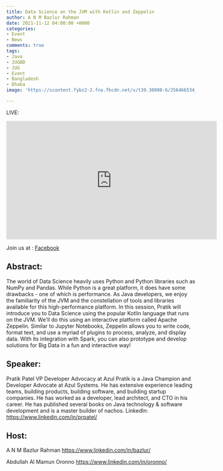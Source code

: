 ```yaml
---
title: Data Science on the JVM with Kotlin and Zeppelin
author: A N M Bazlur Rahman
date: 2021-11-12 04:00:00 +0000
categories:
- Event
- News
comments: true
tags:
- Java
- JUGBD
- JUG
- Event
- Bangladesh
- Dhaka
image: 'https://scontent.fybz2-2.fna.fbcdn.net/v/t39.30808-6/256466534_10224003051137878_2843149292866403985_n.jpg?_nc_cat=105&ccb=1-5&_nc_sid=340051&_nc_ohc=67B9Tqy73VMAX_SbzgZ&tn=iObZMFUsS4OL_XeK&_nc_ht=scontent.fybz2-2.fna&oh=ea554a9edba34d728a13c7d2d6d591aa&oe=61930962'

---
```

LIVE: 
<iframe width="560" height="315" src="https://www.youtube.com/embed/Ys7UXFUzeec" title="YouTube video player" frameborder="0" allow="accelerometer; autoplay; clipboard-write; encrypted-media; gyroscope; picture-in-picture" allowfullscreen></iframe>

Join us at : [Facebook](https://fb.me/e/4qZliR5dH)


## Abstract: 

The world of Data Science heavily uses Python and Python libraries such as NumPy and Pandas. While Python is a great platform, it does have some drawbacks - one of which is performance. As Java developers, we enjoy the familiarity of the JVM and the constellation of tools and libraries available for this high-performance platform.
In this session, Pratik will introduce you to Data Science using the popular Kotlin language that runs on the JVM. We'll do this using an interactive platform called Apache Zeppelin. Similar to Jupyter Notebooks, Zeppelin allows you to write code, format text, and use a myriad of plugins to process, analyze, and display data. With its integration with Spark, you can also prototype and develop solutions for Big Data in a fun and interactive way!
## Speaker:
Pratik Patel
VP Developer Advocacy at Azul
Pratik is a Java Champion and Developer Advocate at Azul Systems. He has extensive experience leading teams, building products, building software, and building startup companies. He has worked as a developer, lead architect, and CTO in his career. He has published several books on Java technology & software development and is a master builder of nachos.
LinkedIn: https://www.linkedin.com/in/prpatel/


## Host:
A N M Bazlur Rahman
https://www.linkedin.com/in/bazlur/

Abdullah Al Mamun Oronno
https://www.linkedin.com/in/oronno/
